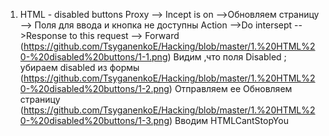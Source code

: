 1. HTML - disabled buttons
Proxy --> Incept is on -->Обновляем страницу --> Поля для ввода и кнопка не доступны 
Action -->Do intersept -->Response to this request --> Forward
(https://github.com/TsyganenkoE/Hacking/blob/master/1.%20HTML%20-%20disabled%20buttons/1-1.png)
Видим ,что поля Disabled ; убираем disabled из формы
(https://github.com/TsyganenkoE/Hacking/blob/master/1.%20HTML%20-%20disabled%20buttons/1-2.png)
Отправляем ее
Обновляем страницу 
(https://github.com/TsyganenkoE/Hacking/blob/master/1.%20HTML%20-%20disabled%20buttons/1-3.png)
Вводим HTMLCantStopYou
